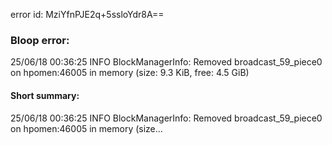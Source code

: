 error id: MziYfnPJE2q+5ssloYdr8A==
### Bloop error:

25/06/18 00:36:25 INFO BlockManagerInfo: Removed broadcast_59_piece0 on hpomen:46005 in memory (size: 9.3 KiB, free: 4.5 GiB)
#### Short summary: 

25/06/18 00:36:25 INFO BlockManagerInfo: Removed broadcast_59_piece0 on hpomen:46005 in memory (size...